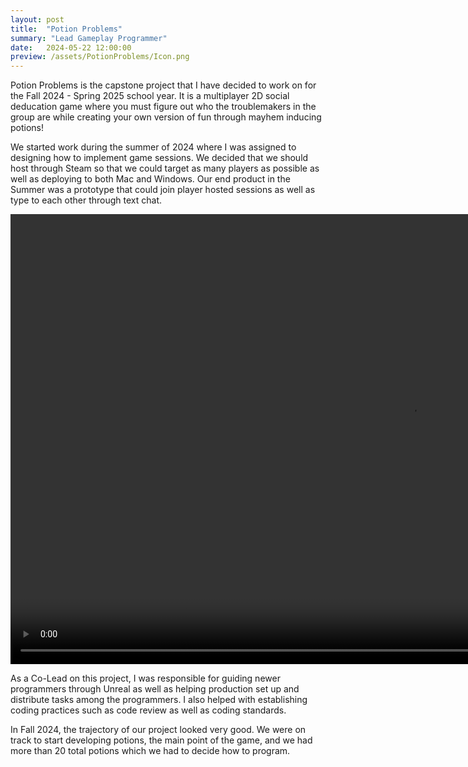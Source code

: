 ```yaml
---
layout: post
title:  "Potion Problems"
summary: "Lead Gameplay Programmer"
date:   2024-05-22 12:00:00
preview: /assets/PotionProblems/Icon.png
---
```


Potion Problems is the capstone project that I have decided to work on for the Fall 2024 - Spring 2025 school year. It is a multiplayer 2D social deducation game where you must figure out who the troublemakers in the group are while creating your own version of fun through mayhem inducing potions!

We started work during the summer of 2024 where I was assigned to designing how to implement game sessions. We decided that we should host through Steam so that we could target as many players as possible as well as deploying to both Mac and Windows. Our end product in the Summer was a prototype that could join player hosted sessions as well as type to each other through text chat.

<video width="1280" height="720" controls>
    <source src="\assets\PotionProblems\SummerPrototype.mp4" type="video/quicktime">
    Your browser does not support the video tag.
</video>

As a Co-Lead on this project, I was responsible for guiding newer programmers through Unreal as well as helping production set up and distribute tasks among the programmers. I also helped with establishing coding practices such as code review as well as coding standards.

In Fall 2024, the trajectory of our project looked very good. We were on track to start developing potions, the main point of the game, and we had more than 20 total potions which we had to decide how to program.

